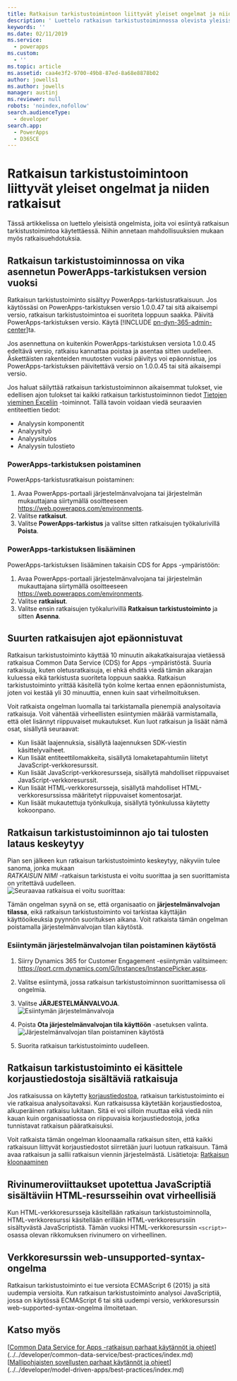 ```yaml
---
title: Ratkaisun tarkistustoimintoon liittyvät yleiset ongelmat ja niiden ratkaisut | Microsoft Docs
description: ' Luettelo ratkaisun tarkistustoiminnossa olevista yleisistä ongelmista ja niiden ratkaisuista'
keywords: ''
ms.date: 02/11/2019
ms.service:
  - powerapps
ms.custom:
  - ''
ms.topic: article
ms.assetid: caa4e3f2-9700-49b8-87ed-8a68e8878b02
author: jowells1
ms.author: jowells
manager: austinj
ms.reviewer: null
robots: 'noindex,nofollow'
search.audienceType:
  - developer
search.app:
  - PowerApps
  - D365CE
---
```

# Ratkaisun tarkistustoimintoon liittyvät yleiset ongelmat ja niiden ratkaisut

Tässä artikkelissa on luettelo yleisistä ongelmista, joita voi esiintyä ratkaisun tarkistustoimintoa käytettäessä. Niihin annetaan mahdollisuuksien mukaan myös ratkaisuehdotuksia.

## Ratkaisun tarkistustoiminnossa on vika asennetun PowerApps-tarkistuksen version vuoksi
Ratkaisun tarkistustoiminto sisältyy PowerApps-tarkistusratkaisuun.  Jos käytössäsi on PowerApps-tarkistuksen versio 1.0.0.47 tai sitä aikaisempi versio, ratkaisun tarkistustoimintoa ei suoriteta loppuun saakka. Päivitä PowerApps-tarkistuksen versio. Käytä [!INCLUDE [pn-dyn-365-admin-center](../../includes/pn-dyn-365-admin-center.md)]ta. 

Jos asennettuna on kuitenkin PowerApps-tarkistuksen versiota 1.0.0.45 edeltävä versio, ratkaisu kannattaa poistaa ja asentaa sitten uudelleen. Äskettäisten rakenteiden muutosten vuoksi päivitys voi epäonnistua, jos PowerApps-tarkistuksen päivitettävä versio on 1.0.0.45 tai sitä aikaisempi versio.

Jos haluat säilyttää ratkaisun tarkistustoiminnon aikaisemmat tulokset, vie edellisen ajon tulokset tai kaikki ratkaisun tarkistustoiminnon tiedot [Tietojen vieminen Exceliin](../../user/export-data-excel.md) -toiminnot. Tällä tavoin voidaan viedä seuraavien entiteettien tiedot:

- Analyysin komponentit
- Analyysityö
- Analyysitulos
- Analyysin tulostieto

### PowerApps-tarkistuksen poistaminen

PowerApps-tarkistusratkaisun poistaminen:

1. Avaa PowerApps-portaali järjestelmänvalvojana tai järjestelmän mukauttajana siirtymällä osoitteeseen https://web.powerapps.com/environments.
2. Valitse **ratkaisut**.
3. Valitse **PowerApps-tarkistus** ja valitse sitten ratkaisujen työkalurivillä **Poista**.

### PowerApps-tarkistuksen lisääminen

PowerApps-tarkistuksen lisääminen takaisin CDS for Apps -ympäristöön:

1. Avaa PowerApps-portaali järjestelmänvalvojana tai järjestelmän mukauttajana siirtymällä osoitteeseen https://web.powerapps.com/environments.
2. Valitse **ratkaisut**.
3. Valitse ensin ratkaisujen työkalurivillä **Ratkaisun tarkistustoiminto** ja sitten **Asenna**.

## Suurten ratkaisujen ajot epäonnistuvat

Ratkaisun tarkistustoiminto käyttää 10 minuutin aikakatkaisurajaa vietäessä ratkaisua Common Data Service (CDS) for Apps -ympäristöstä. Suuria ratkaisuja, kuten oletusratkaisuja, ei ehkä ehditä viedä tämän aikarajan kuluessa eikä tarkistusta suoriteta loppuun saakka. Ratkaisun tarkistustoiminto yrittää käsitellä työn kolme kertaa ennen epäonnistumista, joten voi kestää yli 30 minuuttia, ennen kuin saat virheilmoituksen.

Voit ratkaista ongelman luomalla tai tarkistamalla pienempiä analysoitavia ratkaisuja. Voit vähentää virheellisten esiintymien määrää varmistamalla, että olet lisännyt riippuvaiset mukautukset. Kun luot ratkaisun ja lisäät nämä osat, sisällytä seuraavat:

- Kun lisäät laajennuksia, sisällytä laajennuksen SDK-viestin käsittelyvaiheet.
- Kun lisäät entiteettilomakkeita, sisällytä lomaketapahtumiin liitetyt JavaScript-verkkoresurssit.  
- Kun lisäät JavaScript-verkkoresursseja, sisällytä mahdolliset riippuvaiset JavaScript-verkkoresurssit.
- Kun lisäät HTML-verkkoresursseja, sisällytä mahdolliset HTML-verkkoresurssissa määritetyt riippuvaiset komentosarjat.
- Kun lisäät mukautettuja työnkulkuja, sisällytä työnkulussa käytetty kokoonpano.

## Ratkaisun tarkistustoiminnon ajo tai tulosten lataus keskeytyy 
Pian sen jälkeen kun ratkaisun tarkistustoiminto keskeytyy, näkyviin tulee sanoma, jonka mukaan<br />
*RATKAISUN NIMI* -ratkaisun tarkistusta ei voitu suorittaa ja sen suorittamista on yritettävä uudelleen. <br />
![![Seuraavaa ratkaisua ei voitu suorittaa:](media/solution-checker-werent-able-to-run.png)](media/solution-checker-werent-able-to-run.png)

Tämän ongelman syynä on se, että organisaatio on **järjestelmänvalvojan tilassa**, eikä ratkaisun tarkistustoiminto voi tarkistaa käyttäjän käyttöoikeuksia pyynnön suorituksen aikana. Voit ratkaista tämän ongelman poistamalla järjestelmänvalvojan tilan käytöstä. 

### Esiintymän järjestelmänvalvojan tilan poistaminen käytöstä
1. Siirry Dynamics 365 for Customer Engagement -esiintymän valitsimeen: https://port.crm.dynamics.com/G/Instances/InstancePicker.aspx.
2. Valitse esiintymä, jossa ratkaisun tarkistustoiminnon suorittamisessa oli ongelmia.
3. Valitse **JÄRJESTELMÄNVALVOJA**.<br />
![![Esiintymän järjestelmänvalvoja](media/solution-checker-instance-admin.png)](media/solution-checker-instance-admin.png)

4. Poista **Ota järjestelmänvalvojan tila käyttöön** -asetuksen valinta. <br />
![![Järjestelmänvalvojan tilan poistaminen käytöstä](media/solution-checker-instance-disable-admin-mode.png)](media/solution-checker-instance-disable-admin-mode.png)

5. Suorita ratkaisun tarkistustoiminto uudelleen.

## Ratkaisun tarkistustoiminto ei käsittele korjaustiedostoja sisältäviä ratkaisuja

Jos ratkaisussa on käytetty [korjaustiedostoa](https://docs.microsoft.com/powerapps/developer/common-data-service/create-patches-simplify-solution-updates), ratkaisun tarkistustoiminto ei vie ratkaisua analysoitavaksi. Kun ratkaisussa käytetään korjaustiedostoa, alkuperäinen ratkaisu lukitaan. Sitä ei voi silloin muuttaa eikä viedä niin kauan kuin organisaatiossa on riippuvaisia korjaustiedostoja, jotka tunnistavat ratkaisun pääratkaisuksi.

Voit ratkaista tämän ongelman kloonaamalla ratkaisun siten, että kaikki ratkaisuun liittyvät korjaustiedostot siirretään juuri luotuun ratkaisuun. Tämä avaa ratkaisun ja sallii ratkaisun viennin järjestelmästä. Lisätietoja: [Ratkaisun kloonaaminen](use-segmented-solutions-patches-simplify-updates.md#clone-a-solution)

## Rivinumeroviittaukset upotettua JavaScriptiä sisältäviin HTML-resursseihin ovat virheellisiä 

Kun HTML-verkkoresursseja käsitellään ratkaisun tarkistustoiminnolla, HTML-verkkoresurssi käsitellään erillään HTML-verkkoresurssiin sisältyvästä JavaScriptistä. Tämän vuoksi HTML-verkkoresurssin `<script>`-osassa olevan rikkomuksen rivinumero on virheellinen.

## Verkkoresurssin web-unsupported-syntax-ongelma

Ratkaisun tarkistustoiminto ei tue versiota ECMAScript 6 (2015) ja sitä uudempia versioita. Kun ratkaisun tarkistustoiminto analysoi JavaScriptiä, jossa on käytössä ECMAScript 6 tai sitä uudempi versio, verkkoresurssin web-supported-syntax-ongelma ilmoitetaan.  

## Katso myös
[[Common Data Service for Apps -ratkaisun parhaat käytännöt ja ohjeet](../../developer/common-data-service/best-practices/index.md)](../../developer/common-data-service/best-practices/index.md)<br />
[[Mallipohjaisten sovellusten parhaat käytännöt ja ohjeet](../../developer/model-driven-apps/best-practices/index.md)](../../developer/model-driven-apps/best-practices/index.md)<br />
